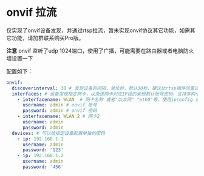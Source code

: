 # onvif 拉流

仅实现了onvif设备发现，并通过rtsp拉流，暂未实现onvif协议其它功能，如需其它功能，请加群联系购买Pro版。

**注意** onvif 监听了udp 1024端口，使用了广播，可能需要在路由器或者电脑防火墙设置一下

配置如下：
```yaml
onvif:
  discoverinterval: 30 # 发现设备的间隔，单位秒，默认30秒，建议比rtsp插件的重连间隔大点
  interfaces: # 设备发现指定网卡，以及该网卡对应IP段的全局默认账号密码，支持多网卡
    - interfacename: WLAN  # 网卡名称 或者"以太网" "eth0"等，使用ipconfig 或者 ifconfig 查看网卡名称 
      username: admin # onvif 账号
      password: admin # onvif 密码
    - interfacename: WLAN 2 # 网卡2
      username: admin
      password: admin
  devices: # 可以给指定设备配置单独的密码
    - ip: 192.168.1.1
      username: admin
      password: '123'
    - ip: 192.168.1.2
      username: admin
      password: '456'
```
